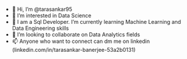 - 👋 Hi, I’m @tarasankar95
- 👀 I’m interested in Data Science
- 🌱 I am a Sql Developer. I’m currently learning Machine Learning and Data Engineering skills
- 💞️ I’m looking to collaborate on Data Analytics fields
- 📫 Anyone who want to connect can dm me on linkedin (linkedin.com/in/tarasankar-banerjee-53a2b0131)

<!---
tarasankar95/tarasankar95 is a ✨ special ✨ repository because its `README.md` (this file) appears on your GitHub profile.
You can click the Preview link to take a look at your changes.
--->
